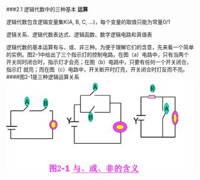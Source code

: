 ###2.1 逻辑代数中的三种基本 
**运算**<p> 
逻辑代数包含逻辑变量集K(A, B, C, …)，每个变量的取值只能为常量0/1 <p>
逻辑关系、逻辑代数表达式、逻辑函数、数字逻辑电路和真值表 <p> 
逻辑代数的基本运算有与、或、非三种。为便于理解它们的含意，先来看一个简单的实例。图2-1中给出了三个指示灯的控制电路。在图（a）电路中，只有当两个开关同时闭合时，指示灯才会亮；在图（b）电路中，只要有任何一个开关闭合，指示灯 就亮；而在图（c）电路中，开关断开时灯亮，开关闭合时灯反而不亮。 
####图2-1是三种逻辑运算关系
![](/assets/27.PNG) 
<p>

